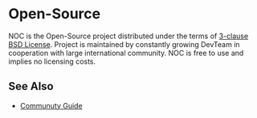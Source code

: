 # Open-Source

NOC is the Open-Source project distributed under the terms of
[3-clause BSD License](../license.md). Project is maintained
by constantly growing DevTeam in cooperation with
large international community. NOC is free to use and implies
no licensing costs.

## See Also

* [Communuty Guide](../community-guide/index.md)
